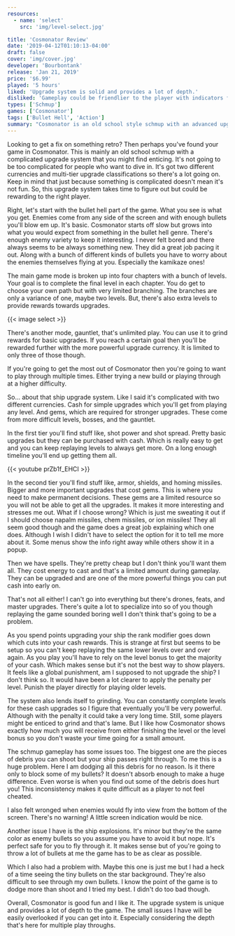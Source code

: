 ```yaml
---
resources:
  - name: 'select'
    src: 'img/level-select.jpg'

title: 'Cosmonator Review'
date: '2019-04-12T01:10:13-04:00'
draft: false
cover: 'img/cover.jpg'
developer: 'Bourbontank'
release: 'Jan 21, 2019'
price: '$6.99'
played: '5 hours'
liked: 'Upgrade system is solid and provides a lot of depth.'
disliked: 'Gameplay could be friendlier to the player with indicators for ships coming onto the screen and consistent debris.'
types: ['Schmup']
games: ['Cosmonator']
tags: ['Bullet Hell', 'Action']
summary: "Cosmonator is an old school style schmup with an advanced upgrade system that makes the game fun! It's also great that you are locked into upgrades and can't collect them all. This way you have to make tough decisions and replay the game to see everything."
---
```


Looking to get a fix on something retro? Then perhaps you've found your game in Cosmonator. This is mainly an old school schmup with a complicated upgrade system that you might find enticing. It's not going to be too complicated for people who want to dive in. It's got two different currencies and multi-tier upgrade classifications so there's a lot going on. Keep in mind that just because something is complicated doesn't mean it's not fun. So, this upgrade system takes time to figure out but could be rewarding to the right player.

Right, let's start with the bullet hell part of the game. What you see is what you get. Enemies come from any side of the screen and with enough bullets you'll blow em up. It's basic. Cosmonator starts off slow but grows into what you would expect from something in the bullet hell genre. There's enough enemy variety to keep it interesting. I never felt bored and there always seems to be always something new. They did a great job pacing it out. Along with a bunch of different kinds of bullets you have to worry about the enemies themselves flying at you. Especially the kamikaze ones!

The main game mode is broken up into four chapters with a bunch of levels. Your goal is to complete the final level in each chapter. You do get to choose your own path but with very limited branching. The branches are only a variance of one, maybe two levels. But, there's also extra levels to provide rewards towards upgrades.

{{< image select >}}

There's another mode, gauntlet, that's unlimited play. You can use it to grind rewards for basic upgrades. If you reach a certain goal then you'll be rewarded further with the more powerful upgrade currency. It is limited to only three of those though.

If you're going to get the most out of Cosmonator then you're going to want to play through multiple times. Either trying a new build or playing through at a higher difficulty.

So... about that ship upgrade system. Like I said it's complicated with two different currencies. Cash for simple upgrades which you'll get from playing any level. And gems, which are required for stronger upgrades. These come from more difficult levels, bosses, and the gauntlet.

In the first tier you'll find stuff like, shot power and shot spread. Pretty basic upgrades but they can be purchased with cash. Which is really easy to get and you can keep replaying levels to always get more. On a long enough timeline you'll end up getting them all.

{{< youtube prZb1f_EHCI >}}

In the second tier you'll find stuff like, armor, shields, and homing missiles. Bigger and more important upgrades that cost gems. This is where you need to make permanent decisions. These gems are a limited resource so you will not be able to get all the upgrades. It makes it more interesting and stresses me out. What if I choose wrong? Which is just me sweating it out if I should choose napalm missiles, chem missiles, or ion missiles! They all seem good though and the game does a great job explaining which one does. Although I wish I didn't have to select the option for it to tell me more about it. Some menus show the info right away while others show it in a popup.

Then we have spells. They're pretty cheap but I don't think you'll want them all. They cost energy to cast and that's a limited amount during gameplay. They can be upgraded and are one of the more powerful things you can put cash into early on.

That's not all either! I can't go into everything but there's drones, feats, and master upgrades. There's quite a lot to specialize into so of you though replaying the game sounded boring well I don't think that's going to be a problem.

As you spend points upgrading your ship the rank modifier goes down which cuts into your cash rewards. This is strange at first but seems to be setup so you can't keep replaying the same lower levels over and over again. As you play you'll have to rely on the level bonus to get the majority of your cash. Which makes sense but it's not the best way to show players. It feels like a global punishment, am I supposed to not upgrade the ship? I don't think so. It would have been a lot clearer to apply the penalty per level. Punish the player directly for playing older levels.

The system also lends itself to grinding. You can constantly complete levels for these cash upgrades so I figure that eventually you'll be very powerful. Although with the penalty it could take a very long time. Still, some players might be enticed to grind and that's lame. But I like how Cosmonator shows exactly how much you will receive from either finishing the level or the level bonus so you don't waste your time going for a small amount.

The schmup gameplay has some issues too. The biggest one are the pieces of debris you can shoot but your ship passes right through. To me this is a huge problem. Here I am dodging all this debris for no reason. Is it there only to block some of my bullets? It doesn't absorb enough to make a huge difference. Even worse is when you find out some of the debris does hurt you! This inconsistency makes it quite difficult as a player to not feel cheated.

I also felt wronged when enemies would fly into view from the bottom of the screen. There's no warning! A little screen indication would be nice.

Another issue I have is the ship explosions. It's minor but they're the same color as enemy bullets so you assume you have to avoid it but nope. It's perfect safe for you to fly through it. It makes sense but of you're going to throw a lot of bullets at me the game has to be as clear as possible.

Which I also had a problem with. Maybe this one is just me but I had a heck of a time seeing the tiny bullets on the star background. They're also difficult to see through my own bullets. I know the point of the game is to dodge more than shoot and I tried my best. I didn't do too bad though.

Overall, Cosmonator is good fun and I like it. The upgrade system is unique and provides a lot of depth to the game. The small issues I have will be easily overlooked if you can get into it. Especially considering the depth that's here for multiple play throughs.
